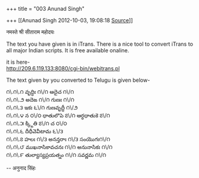 +++
title = "003 Anunad Singh"

+++
[[Anunad Singh	2012-10-03, 19:08:18 [Source](https://groups.google.com/g/samskrita/c/rPAYDHlWhU0)]]



नमस्ते श्री सीताराम महोदयः  
  
The text you have given is in iTrans. There is a nice tool to convert iTrans to all major Indian scripts. It is free available onaline.  
  
it is here-  
<http://209.6.119.133:8080/cgi-bin/webitrans.pl>  
  
  
The text given by you converted to Telugu is given below-  
  
౧\\.౧\\.౧ వృద్ధిః ౧\\/౧ ఆదైచ ౧\\/౧  
౧\\.౧\\.౨ అదెఙ ౧\\/౧ గుణః ౧\\/౧  
౧\\.౧\\.౩ ఇకః ౬\\/౧ గుణవృద్ధీ ౧\\/౨  
౧\\.౧\\.౪ న ౦\\/౦ ధాతులొపె ౭\\/౧ ఆర్ధధాతుకె ౭\\/౧  
౧\\.౧\\.౫ క్క్ఙితి ౭\\/౧ చ ౦\\/౦  
౧\\.౧\\.౬ దీధీవెవీటామ ౬\\/౩  
౧\\.౧\\.౭ హలః ౧\\/౩ అనన్తరాః ౧\\/౩ సంయొగః౧\\/౧  
౧\\.౧\\.౮ ముఖనాసికావచనః ౧\\/౧ అనునాసికః ౧\\/౧  
౧\\.౧\\.౯ తుల్యాస్యప్రయత్నం ౧\\/౧ సవర్ణమ ౧\\/౧  
  
-- अनुनाद सिंहः  

